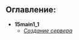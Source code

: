## Оглавление:  
- **15main1_1**
    - [*Создание сервера*][1]











[1]:https://github.com/InsPekToP/15_module_lessons/blob/master/15main1_1/server.py
